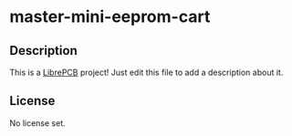 # master-mini-eeprom-cart

## Description

This is a [LibrePCB](https://librepcb.org) project!
Just edit this file to add a description about it.

## License

No license set.
